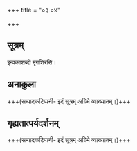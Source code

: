 +++
title = "०३ ०४"

+++
## सूत्रम्
इन्वकाशब्दो मृगशिरसि।

## अनाकुला
+++(सम्पादकटिप्पनी- इदं सूत्रम् अग्रिमे व्याख्यातम्।)+++
## गृह्यतात्पर्यदर्शनम्
+++(सम्पादकटिप्पनी- इदं सूत्रम् अग्रिमे व्याख्यातम्।)+++
